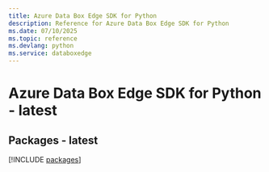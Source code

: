 ```yaml
---
title: Azure Data Box Edge SDK for Python
description: Reference for Azure Data Box Edge SDK for Python
ms.date: 07/10/2025
ms.topic: reference
ms.devlang: python
ms.service: databoxedge
---
```

# Azure Data Box Edge SDK for Python - latest
## Packages - latest
[!INCLUDE [packages](data-box-edge-index.md)]